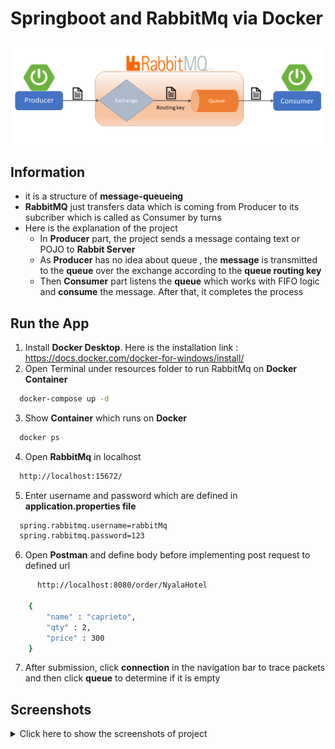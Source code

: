 
# Springboot and RabbitMq via Docker

![rabbitmq](./Screenshots/RabbitMq.png)

## Information

 - it is a structure of **message-queueing**
 - **RabbitMQ** just transfers data which is coming from Producer to its subcriber which is called as Consumer by turns
 - Here is the explanation of the project
    - In **Producer** part, the project sends a message containg text or POJO to **Rabbit Server**
    - As **Producer** has no idea about queue , the **message** is transmitted to the **queue** over the exchange according to the **queue routing key**
    - Then **Consumer** part listens the **queue** which works with FIFO logic and **consume** the message. After that, it completes the process
## Run the App
1) Install **Docker Desktop**. Here is the installation link : https://docs.docker.com/docker-for-windows/install/
2) Open Terminal under resources folder to run RabbitMq on **Docker Container**
```bash
  docker-compose up -d
```
3) Show **Container** which runs on **Docker**
```bash
  docker ps
```
4) Open **RabbitMq** in localhost
```bash
  http://localhost:15672/
```
5) Enter username and password which are defined in **application.properties file**
```bash
  spring.rabbitmq.username=rabbitMq
  spring.rabbitmq.password=123
```
6) Open **Postman** and define body before implementing post request to defined url
```bash
      http://localhost:8080/order/NyalaHotel

    {
        "name" : "caprieto",
        "qty" : 2,
        "price" : 300
    }

```
7) After submission, click **connection** in the navigation bar to trace packets and then click **queue** to determine if it is empty
## Screenshots
<details>
<summary>Click here to show the screenshots of project</summary>
 <br>
 <p> DockerCLI </p>
 <img src ="Screenshots/DockerCLI.png">
 <p> Docker </p>
 <img src ="Screenshots/Docker.png">
 <p> Postman </p>
 <img src ="Screenshots/Postman.png">
  <p> RabbitMq </p>
 <img src ="Screenshots/RabbitMq1.png">
  <p> RabbitMq </p>
 <img src ="Screenshots/RabbitMq2.png">
  <p> RabbitMq </p>
 <img src ="Screenshots/RabbitMq3.png">
  <p> RabbitMq </p>
 <img src ="Screenshots/RabbitMq4.png">
  <p> Springboot </p>
 <img src ="Screenshots/RabbitMq5.png">
  <p> Springboot </p>
 <img src ="Screenshots/Springboot.png">
  <p> Springboot </p>
 <img src ="Screenshots/Springboot1.png">
</details>

